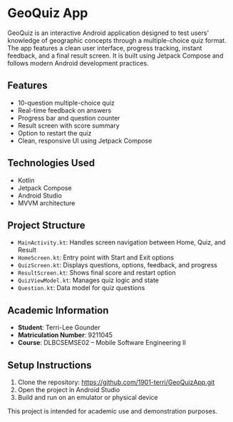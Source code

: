 # GeoQuiz App

GeoQuiz is an interactive Android application designed to test users' knowledge of geographic concepts through a multiple-choice quiz format. The app features a clean user interface, progress tracking, instant feedback, and a final result screen. It is built using Jetpack Compose and follows modern Android development practices.

## Features

- 10-question multiple-choice quiz
- Real-time feedback on answers
- Progress bar and question counter
- Result screen with score summary
- Option to restart the quiz
- Clean, responsive UI using Jetpack Compose

## Technologies Used

- Kotlin
- Jetpack Compose
- Android Studio
- MVVM architecture

## Project Structure

- `MainActivity.kt`: Handles screen navigation between Home, Quiz, and Result
- `HomeScreen.kt`: Entry point with Start and Exit options
- `QuizScreen.kt`: Displays questions, options, feedback, and progress
- `ResultScreen.kt`: Shows final score and restart option
- `QuizViewModel.kt`: Manages quiz logic and state
- `Question.kt`: Data model for quiz questions

## Academic Information

- **Student**: Terri-Lee Gounder  
- **Matriculation Number**: 9211045  
- **Course**: DLBCSEMSE02 – Mobile Software Engineering II

## Setup Instructions

1. Clone the repository: https://github.com/1901-terri/GeoQuizApp.git 
2. Open the project in Android Studio
3. Build and run on an emulator or physical device

This project is intended for academic use and demonstration purposes.
